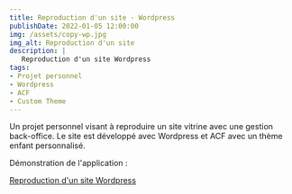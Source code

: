 ```yaml
---
title: Reproduction d'un site - Wordpress
publishDate: 2022-01-05 12:00:00
img: /assets/copy-wp.jpg
img_alt: Reproduction d'un site
description: | 
   Reproduction d'un site Wordpress
tags:
- Projet personnel
- Wordpress
- ACF
- Custom Theme
---
```


Un projet personnel visant à reproduire un site vitrine avec une gestion back-office.
Le site est développé avec Wordpress et ACF avec un thème enfant personnalisé. 

Démonstration de l'application :

<a href="https://www.sebdru.fr/loxamed/" target="_blank">Reproduction d'un site Wordpress</a>



